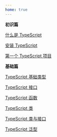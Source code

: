 ```yaml
---
home: true
---
```


**初识篇**

[什么是 TypeScript](/introduce/what-is-typescript.html)

[安装 TypeScript](/introduce/install-typescript.html)

[第一个 TypeScript 项目](/introduce/hello-typescript.html)

**基础篇**

[TypeScript 基础类型](/basics/basis-data-types.html)

[TypeScript 接口](/basics/interface.html)

[TypeScript 函数](/basics/function.html)

[TypeScript 类](/basics/class.html)

[TypeScript 类与接口](/basics/class-and-interface.html)

[TypeScript 泛型](/basics/generics.html)